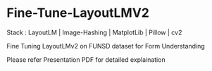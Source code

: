 # Fine-Tune-LayoutLMV2

Stack : LayoutLM | Image-Hashing | MatplotLib | Pillow | cv2

Fine Tuning LayoutLMv2 on FUNSD dataset for Form Understanding

Please refer Presentation PDF for detailed explaination
